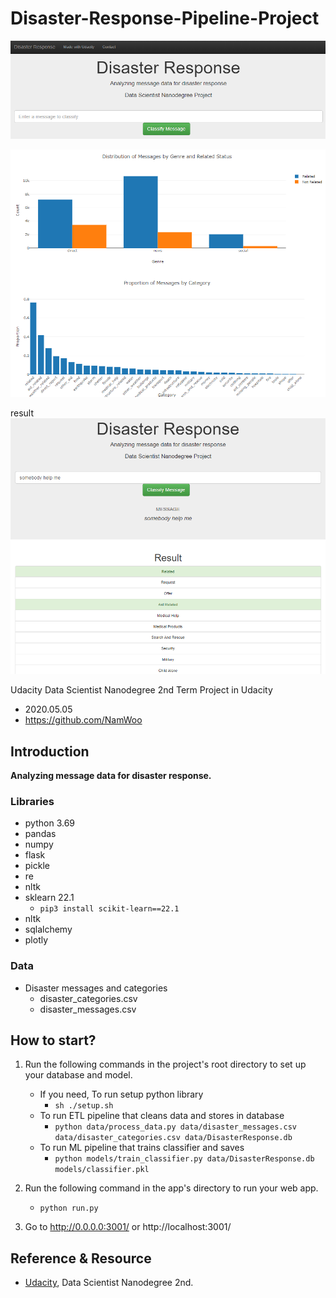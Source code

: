 
# Disaster-Response-Pipeline-Project

![p1](./assets/20200508-003.png)

![p2](./assets/20200508-001.png)


result
![p3](./assets/20200508-004.png)


Udacity Data Scientist Nanodegree 2nd Term Project in Udacity

* 2020.05.05
* https://github.com/NamWoo

## Introduction

**Analyzing message data for disaster response.**

### Libraries
* python 3.69
* pandas
* numpy
* flask
* pickle
* re
* nltk
* sklearn 22.1
  * `pip3 install scikit-learn==22.1`
* nltk
* sqlalchemy
* plotly


### Data

* Disaster messages and categories
   * disaster_categories.csv
   * disaster_messages.csv



## How to start?

1. Run the following commands in the project's root directory to set up your database and model.

    - If you need, To run setup python library 
      * `sh ./setup.sh`
    - To run ETL pipeline that cleans data and stores in database
        * `python data/process_data.py data/disaster_messages.csv data/disaster_categories.csv data/DisasterResponse.db`
    - To run ML pipeline that trains classifier and saves
        * `python models/train_classifier.py data/DisasterResponse.db models/classifier.pkl`

2. Run the following command in the app's directory to run your web app.
   * `python run.py`

3. Go to http://0.0.0.0:3001/ or http://localhost:3001/




## Reference & Resource
* [Udacity](https://www.udacity.com/), Data Scientist Nanodegree 2nd.



